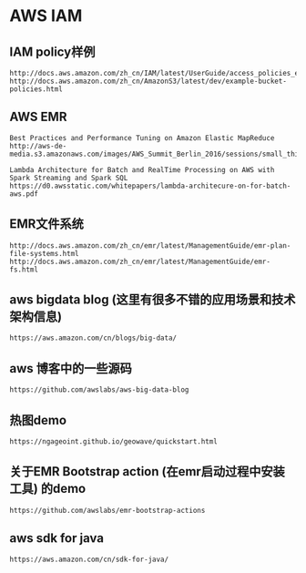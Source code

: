 # AWS IAM 
## IAM policy样例

    http://docs.aws.amazon.com/zh_cn/IAM/latest/UserGuide/access_policies_examples.html
    http://docs.aws.amazon.com/zh_cn/AmazonS3/latest/dev/example-bucket-policies.html
 
## AWS EMR
 
    Best Practices and Performance Tuning on Amazon Elastic MapReduce
    http://aws-de-media.s3.amazonaws.com/images/AWS_Summit_Berlin_2016/sessions/small_things_big_data_1440_best_practices_and_performance_tuning_on_amazon_elastic_mapreduce.pdf
    
    Lambda Architecture for Batch and RealTime Processing on AWS with Spark Streaming and Spark SQL
    https://d0.awsstatic.com/whitepapers/lambda-architecure-on-for-batch-aws.pdf
 
## EMR文件系统

    http://docs.aws.amazon.com/zh_cn/emr/latest/ManagementGuide/emr-plan-file-systems.html
    http://docs.aws.amazon.com/zh_cn/emr/latest/ManagementGuide/emr-fs.html
 
## aws bigdata blog (这里有很多不错的应用场景和技术架构信息)
  
    https://aws.amazon.com/cn/blogs/big-data/
 
## aws 博客中的一些源码
  
    https://github.com/awslabs/aws-big-data-blog
 
## 热图demo
  
    https://ngageoint.github.io/geowave/quickstart.html
 
## 关于EMR Bootstrap action (在emr启动过程中安装工具) 的demo

    https://github.com/awslabs/emr-bootstrap-actions
 
## aws sdk for java
  
    https://aws.amazon.com/cn/sdk-for-java/
